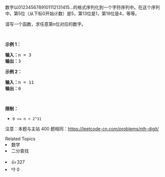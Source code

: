 <p>数字以0123456789101112131415…的格式序列化到一个字符序列中。在这个序列中，第5位（从下标0开始计数）是5，第13位是1，第19位是4，等等。</p>

<p>请写一个函数，求任意第n位对应的数字。</p>

<p>&nbsp;</p>

<p><strong>示例 1：</strong></p>

<pre><strong>输入：</strong>n = 3
<strong>输出：</strong>3
</pre>

<p><strong>示例 2：</strong></p>

<pre><strong>输入：</strong>n = 11
<strong>输出：</strong>0</pre>

<p>&nbsp;</p>

<p><strong>限制：</strong></p>

<ul> 
 <li><code>0 &lt;= n &lt;&nbsp;2^31</code></li> 
</ul>

<p>注意：本题与主站 400 题相同：<a href="https://leetcode-cn.com/problems/nth-digit/">https://leetcode-cn.com/problems/nth-digit/</a></p>

<div><div>Related Topics</div><div><li>数学</li><li>二分查找</li></div></div><br><div><li>👍 327</li><li>👎 0</li></div>